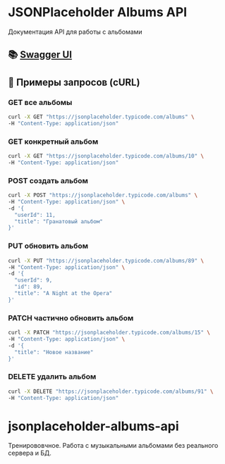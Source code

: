 # JSONPlaceholder Albums API

Документация API для работы с альбомами

## 📚 [Swagger UI](https://petstore.swagger.io/?url=https://raw.githubusercontent.com/Yulia9401/jsonplaceholder-albums-api/main/api.yaml)

## 🚀 Примеры запросов (cURL)

### GET все альбомы
```bash
curl -X GET "https://jsonplaceholder.typicode.com/albums" \
-H "Content-Type: application/json"
```

### GET конкретный альбом  
```bash
curl -X GET "https://jsonplaceholder.typicode.com/albums/10" \
-H "Content-Type: application/json"
```

### POST создать альбом
```bash
curl -X POST "https://jsonplaceholder.typicode.com/albums" \
-H "Content-Type: application/json" \
-d '{
  "userId": 11,
  "title": "Гранатовый альбом"
}'
```

### PUT обновить альбом
```bash
curl -X PUT "https://jsonplaceholder.typicode.com/albums/89" \
-H "Content-Type: application/json" \
-d '{
  "userId": 9,
  "id": 89, 
  "title": "A Night at the Opera"
}'
```

### PATCH частично обновить альбом
```bash
curl -X PATCH "https://jsonplaceholder.typicode.com/albums/15" \
-H "Content-Type: application/json" \
-d '{
  "title": "Новое название"
}'
```

### DELETE удалить альбом
```bash
curl -X DELETE "https://jsonplaceholder.typicode.com/albums/91" \
-H "Content-Type: application/json"
```

# jsonplaceholder-albums-api
Тренирововчное. Работа с музыкальными альбомами без реального сервера и БД. 
